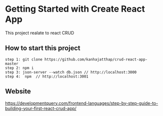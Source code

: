# Getting Started with Create React App

This project realate to react CRUD

## How to start this project
 
    step 1: git clone https://github.com/kanhajatthap/crud-react-app-master
    step 2: npm i
    step 3: json-server --watch db.json // http://localhost:3000
    step 4:  npm  // http://localhost:3001

## Website
https://developmentquery.com/frontend-languages/step-by-step-guide-to-building-your-first-react-crud-app/